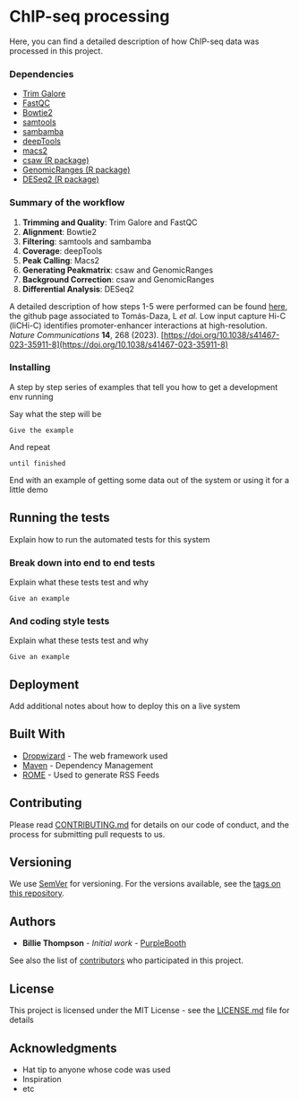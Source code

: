 # ChIP-seq processing

Here, you can find a detailed description of how ChIP-seq data was processed in this project.

### Dependencies

* [Trim Galore](https://github.com/FelixKrueger/TrimGalore)
* [FastQC](https://www.bioinformatics.babraham.ac.uk/projects/fastqc/)
* [Bowtie2](https://bowtie-bio.sourceforge.net/bowtie2/index.shtml)
* [samtools](http://www.htslib.org/download/)
* [sambamba](https://github.com/biod/sambamba)
* [deepTools](https://deeptools.readthedocs.io/en/latest/)
* [macs2](https://github.com/macs3-project/MACS)
* [csaw (R package)](https://bioconductor.org/packages/release/bioc/html/csaw.html)
* [GenomicRanges (R package)](https://bioconductor.org/packages/release/bioc/html/GenomicRanges.html)
* [DESeq2 (R package)](https://bioconductor.org/packages/release/bioc/html/DESeq2.html)


### Summary of the workflow

1. **Trimming and Quality**: Trim Galore and FastQC
2. **Alignment**: Bowtie2
3. **Filtering**: samtools and sambamba
4. **Coverage**: deepTools
5. **Peak Calling**: Macs2
6. **Generating Peakmatrix**: csaw and GenomicRanges
7. **Background Correction**: csaw and GenomicRanges
8. **Differential Analysis**: DESeq2


A detailed description of how steps 1-5 were performed can be found [here](https://github.com/JavierreLab/liCHiC/tree/main/3.ChIPseq%20Processing), the github page associated to Tomás-Daza, L *et al.* Low input capture Hi-C (liCHi-C) identifies promoter-enhancer interactions at high-resolution. *Nature Communications* **14**, 268 (2023). [https://doi.org/10.1038/s41467-023-35911-8](https://doi.org/10.1038/s41467-023-35911-8)

### Installing

A step by step series of examples that tell you how to get a development env running

Say what the step will be

```
Give the example
```

And repeat

```
until finished
```

End with an example of getting some data out of the system or using it for a little demo

## Running the tests

Explain how to run the automated tests for this system

### Break down into end to end tests

Explain what these tests test and why

```
Give an example
```

### And coding style tests

Explain what these tests test and why

```
Give an example
```

## Deployment

Add additional notes about how to deploy this on a live system

## Built With

* [Dropwizard](http://www.dropwizard.io/1.0.2/docs/) - The web framework used
* [Maven](https://maven.apache.org/) - Dependency Management
* [ROME](https://rometools.github.io/rome/) - Used to generate RSS Feeds

## Contributing

Please read [CONTRIBUTING.md](https://gist.github.com/PurpleBooth/b24679402957c63ec426) for details on our code of conduct, and the process for submitting pull requests to us.

## Versioning

We use [SemVer](http://semver.org/) for versioning. For the versions available, see the [tags on this repository](https://github.com/your/project/tags). 

## Authors

* **Billie Thompson** - *Initial work* - [PurpleBooth](https://github.com/PurpleBooth)

See also the list of [contributors](https://github.com/your/project/contributors) who participated in this project.

## License

This project is licensed under the MIT License - see the [LICENSE.md](LICENSE.md) file for details

## Acknowledgments

* Hat tip to anyone whose code was used
* Inspiration
* etc

